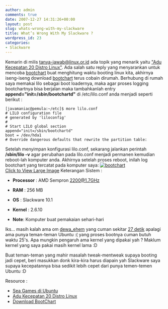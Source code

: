 ```yaml
---
author: admin
comments: true
date: 2007-12-27 14:31:26+00:00
layout: post
slug: whats-wrong-with-my-slackware
title: What’s Wrong With My Slackware ?
wordpress_id: 23
categories:
- Slackware
---
```


Kemarin di milis [tanya-jawab@linux.or.id](mailto:tanya-jawab@linux.or.id) ada topik yang menarik yaitu ["Adu Kecepatan 20 Distro Linux"](http://www.mail-archive.com/tanya-jawab%40linux.or.id/msg56562.html). Ada salah satu reply yang menyarankan untuk mencoba [bootchart](http://bootchart.org/) buat menghitung waktu booting linux kita, akhirnya iseng-iseng download [bootchart](http://bootchart.org/) terus cobain dirumah. Berhubung di rumah saya memakai lilo sebagai boot loadernya, maka agar proses logging bootchartnya bisa berjalan maka tambahkanlah entry **append="init=/sbin/bootchartd"** di /etc/lilo.conf anda menjadi seperti berikut :

    
    
    [javamaniac@pemula:~/etc]$ more lilo.conf
    # LILO configuration file
    # generated by 'liloconfig'
    #
    # Start LILO global section
    append="init=/sbin/bootchartd"
    boot = /dev/hda1
    # Override dangerous defaults that rewrite the partition table:
    


<!-- more -->
Setelah menyimpan konfigurasi lilo.conf, sekarang jalankan perintah **/sbin/lilo -v** agar perubahan pada lilo.conf menjadi permanen kemudian reboot-lah komputer anda. Akhirnya setelah proses reboot, inilah log bootchart yang tercatat pada komputer saya:
[![bootchart](http://farm3.static.flickr.com/2416/2140435297_bcbb5db9a8_m.jpg)  
Click to View Large Image](http://www.flickr.com/photos/10243554@N02/2140435297/)
Keterangan Sistem :

* **Processor** : AMD Sempron 2200@1.7GHz


* **RAM** : 256 MB


* **OS** : Slackware 10.1


* **Kernel** : 2.6.10


* **Note**: Komputer buat pemakaian sehari-hari


Iks... masih kalah ama om [dewa_ehem](http://ffaradyc.blogsome.com/) yang cuman sekitar [27 detik](http://www.flickr.com/photos/ffaradyc/2141252692/) apalagi ama punya teman-teman Ubuntu :( yang proses bootnya cuman butuh waktu 25's. Apa mungkin pengaruh ama kernel yang dipakai yah ? Maklum kernel yang saya pakai masih kernel lama :D

Buat teman-teman yang mahir masalah tweak-mentweak supaya booting jadi cepet, beri masukkan donk kira-kira harus diapain yah Slackware saya supaya kecepatannya bisa sedikit lebih cepet dari punya temen-temen Ubuntu :D

Resource :
- [Sea Games di Ubuntu](http://wiki.ubuntu-id.org/SeaGamesUbuntu)
- [Adu Kecepatan 20 Distro Linux](http://www.mail-archive.com/tanya-jawab%40linux.or.id/msg56562.html)
- [Download BootChart](http://bootchart.org/docs.html)
